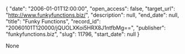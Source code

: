 {
  "date": "2006-01-01T12:00:00", 
  "open_access": false, 
  "target_url": "http://www.funkyfunctions.biz/", 
  "description": null, 
  "end_date": null, 
  "title": "Funky Functions", 
  "record_id": "20060101T120000/jQUOLXKoi5HRX8J1ntfbMg==", 
  "publisher": "funkyfunctions.biz", 
  "slug": 11796, 
  "start_date": null
}

None